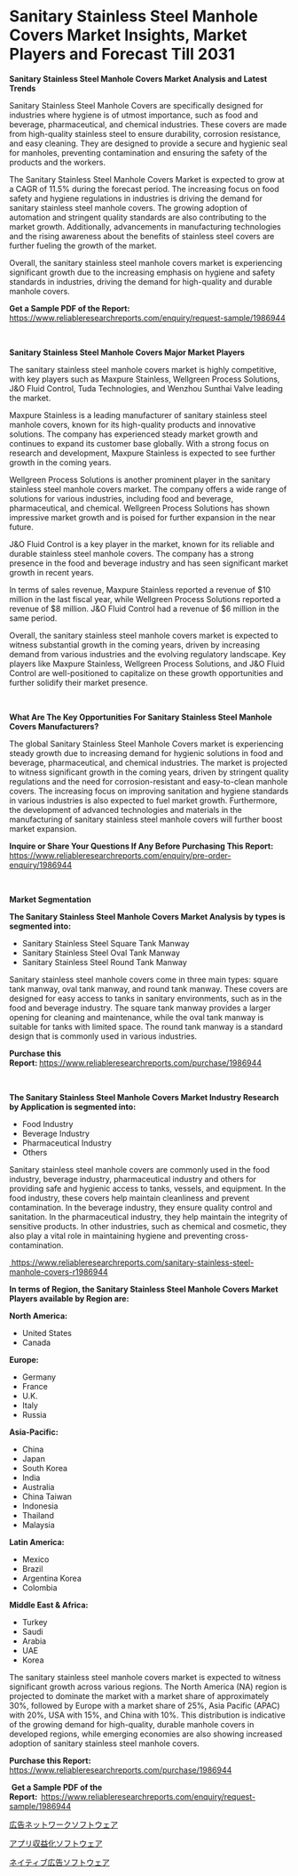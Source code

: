 <p><h1>Sanitary Stainless Steel Manhole Covers Market Insights, Market Players and Forecast Till 2031</h1></p><p><strong>Sanitary Stainless Steel Manhole Covers Market Analysis and Latest Trends</strong></p>
<p><p>Sanitary Stainless Steel Manhole Covers are specifically designed for industries where hygiene is of utmost importance, such as food and beverage, pharmaceutical, and chemical industries. These covers are made from high-quality stainless steel to ensure durability, corrosion resistance, and easy cleaning. They are designed to provide a secure and hygienic seal for manholes, preventing contamination and ensuring the safety of the products and the workers.</p><p>The Sanitary Stainless Steel Manhole Covers Market is expected to grow at a CAGR of 11.5% during the forecast period. The increasing focus on food safety and hygiene regulations in industries is driving the demand for sanitary stainless steel manhole covers. The growing adoption of automation and stringent quality standards are also contributing to the market growth. Additionally, advancements in manufacturing technologies and the rising awareness about the benefits of stainless steel covers are further fueling the growth of the market.</p><p>Overall, the sanitary stainless steel manhole covers market is experiencing significant growth due to the increasing emphasis on hygiene and safety standards in industries, driving the demand for high-quality and durable manhole covers.</p></p>
<p><strong>Get a Sample PDF of the Report:&nbsp;</strong> <a href="https://www.reliableresearchreports.com/enquiry/request-sample/1986944">https://www.reliableresearchreports.com/enquiry/request-sample/1986944</a></p>
<p>&nbsp;</p>
<p><strong>Sanitary Stainless Steel Manhole Covers Major Market Players</strong></p>
<p><p>The sanitary stainless steel manhole covers market is highly competitive, with key players such as Maxpure Stainless, Wellgreen Process Solutions, J&O Fluid Control, Tuda Technologies, and Wenzhou Sunthai Valve leading the market.</p><p>Maxpure Stainless is a leading manufacturer of sanitary stainless steel manhole covers, known for its high-quality products and innovative solutions. The company has experienced steady market growth and continues to expand its customer base globally. With a strong focus on research and development, Maxpure Stainless is expected to see further growth in the coming years.</p><p>Wellgreen Process Solutions is another prominent player in the sanitary stainless steel manhole covers market. The company offers a wide range of solutions for various industries, including food and beverage, pharmaceutical, and chemical. Wellgreen Process Solutions has shown impressive market growth and is poised for further expansion in the near future.</p><p>J&O Fluid Control is a key player in the market, known for its reliable and durable stainless steel manhole covers. The company has a strong presence in the food and beverage industry and has seen significant market growth in recent years.</p><p>In terms of sales revenue, Maxpure Stainless reported a revenue of $10 million in the last fiscal year, while Wellgreen Process Solutions reported a revenue of $8 million. J&O Fluid Control had a revenue of $6 million in the same period.</p><p>Overall, the sanitary stainless steel manhole covers market is expected to witness substantial growth in the coming years, driven by increasing demand from various industries and the evolving regulatory landscape. Key players like Maxpure Stainless, Wellgreen Process Solutions, and J&O Fluid Control are well-positioned to capitalize on these growth opportunities and further solidify their market presence.</p></p>
<p>&nbsp;</p>
<p><strong>What Are The Key Opportunities For Sanitary Stainless Steel Manhole Covers Manufacturers?</strong></p>
<p><p>The global Sanitary Stainless Steel Manhole Covers market is experiencing steady growth due to increasing demand for hygienic solutions in food and beverage, pharmaceutical, and chemical industries. The market is projected to witness significant growth in the coming years, driven by stringent quality regulations and the need for corrosion-resistant and easy-to-clean manhole covers. The increasing focus on improving sanitation and hygiene standards in various industries is also expected to fuel market growth. Furthermore, the development of advanced technologies and materials in the manufacturing of sanitary stainless steel manhole covers will further boost market expansion.</p></p>
<p><strong>Inquire or Share Your Questions If Any Before Purchasing This Report:</strong> <a href="https://www.reliableresearchreports.com/enquiry/pre-order-enquiry/1986944">https://www.reliableresearchreports.com/enquiry/pre-order-enquiry/1986944</a></p>
<p>&nbsp;</p>
<p><strong>Market Segmentation</strong></p>
<p><strong>The Sanitary Stainless Steel Manhole Covers Market Analysis by types is segmented into:</strong></p>
<p><ul><li>Sanitary Stainless Steel Square Tank Manway</li><li>Sanitary Stainless Steel Oval Tank Manway</li><li>Sanitary Stainless Steel Round Tank Manway</li></ul></p>
<p><p>Sanitary stainless steel manhole covers come in three main types: square tank manway, oval tank manway, and round tank manway. These covers are designed for easy access to tanks in sanitary environments, such as in the food and beverage industry. The square tank manway provides a larger opening for cleaning and maintenance, while the oval tank manway is suitable for tanks with limited space. The round tank manway is a standard design that is commonly used in various industries.</p></p>
<p><strong>Purchase this Report:&nbsp;</strong><a href="https://www.reliableresearchreports.com/purchase/1986944">https://www.reliableresearchreports.com/purchase/1986944</a></p>
<p>&nbsp;</p>
<p><strong>The Sanitary Stainless Steel Manhole Covers Market Industry Research by Application is segmented into:</strong></p>
<p><ul><li>Food Industry</li><li>Beverage Industry</li><li>Pharmaceutical Industry</li><li>Others</li></ul></p>
<p><p>Sanitary stainless steel manhole covers are commonly used in the food industry, beverage industry, pharmaceutical industry and others for providing safe and hygienic access to tanks, vessels, and equipment. In the food industry, these covers help maintain cleanliness and prevent contamination. In the beverage industry, they ensure quality control and sanitation. In the pharmaceutical industry, they help maintain the integrity of sensitive products. In other industries, such as chemical and cosmetic, they also play a vital role in maintaining hygiene and preventing cross-contamination.</p></p>
<p><a href="https://www.reliableresearchreports.com/sanitary-stainless-steel-manhole-covers-r1986944">&nbsp;https://www.reliableresearchreports.com/sanitary-stainless-steel-manhole-covers-r1986944</a></p>
<p><strong>In terms of Region, the Sanitary Stainless Steel Manhole Covers Market Players available by Region are:</strong></p>
<p>
    <p> <strong> North America: </strong>
        <ul>
            <li>United States</li>
            <li>Canada</li>
        </ul>
        </p> 
    <p> <strong> Europe: </strong>
        <ul>
            <li>Germany</li>
            <li>France</li>
            <li>U.K.</li>
            <li>Italy</li>
            <li>Russia</li>
        </ul>
        </p> 
    <p> <strong> Asia-Pacific: </strong>
        <ul>
            <li>China</li>
            <li>Japan</li>
            <li>South Korea</li>
            <li>India</li>
            <li>Australia</li>
            <li>China Taiwan</li>
            <li>Indonesia</li>
            <li>Thailand</li>
            <li>Malaysia</li>
        </ul>
        </p> 
    <p> <strong> Latin America: </strong>
        <ul>
            <li>Mexico</li>
            <li>Brazil</li>
            <li>Argentina Korea</li>
            <li>Colombia</li>
        </ul>
        </p> 
    <p> <strong> Middle East & Africa: </strong>
        <ul>
            <li>Turkey</li>
            <li>Saudi</li>
            <li>Arabia</li>
            <li>UAE</li>
            <li>Korea</li>
        </ul>
    </p>
    </p>
<p><p>The sanitary stainless steel manhole covers market is expected to witness significant growth across various regions. The North America (NA) region is projected to dominate the market with a market share of approximately 30%, followed by Europe with a market share of 25%, Asia Pacific (APAC) with 20%, USA with 15%, and China with 10%. This distribution is indicative of the growing demand for high-quality, durable manhole covers in developed regions, while emerging economies are also showing increased adoption of sanitary stainless steel manhole covers.</p></p>
<p><strong>Purchase this Report: </strong><a href="https://www.reliableresearchreports.com/purchase/1986944">https://www.reliableresearchreports.com/purchase/1986944</a></p>
<p>&nbsp;<strong>Get a Sample PDF of the Report:&nbsp;&nbsp;</strong><a href="https://www.reliableresearchreports.com/enquiry/request-sample/1986944">https://www.reliableresearchreports.com/enquiry/request-sample/1986944</a></p>
<p><strong></strong></p>
<p><p><a href="https://github.com/dadanedu33/Market-Research-Report-List-1/blob/main/632130845074.md">広告ネットワークソフトウェア</a></p><p><a href="https://github.com/VinceMarvin1/Market-Research-Report-List-1/blob/main/747597245076.md">アプリ収益化ソフトウェア</a></p><p><a href="https://github.com/zoetazuur/Market-Research-Report-List-1/blob/main/767784245075.md">ネイティブ広告ソフトウェア</a></p></p>